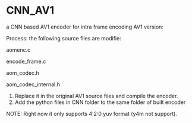 # CNN_AV1
a CNN based AV1 encoder for intra frame encoding
AV1 version:

Process:
the following source files are modifie:

aomenc.c

encode_frame.c

aom_codec.h

aom_codec_internal.h

1. Replace it in the original AV1 source files and compile the encoder.
2. Add the python files in CNN folder to the same folder of built encoder


NOTE:
Right now it only supports 4:2:0 yuv format (y4m not support). 
